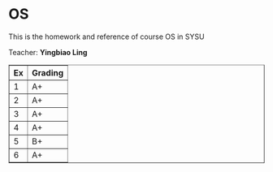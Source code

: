 # OS
This is the homework and reference of course OS in SYSU

Teacher: **Yingbiao Ling**


<table border="1">
  <tr>
    <th>Ex</th>
    <th>Grading</th>
  </tr>
  <tr>
    <td>1</td>
    <td>A+</td>
  </tr>
  <tr>
    <td>2</td>
    <td>A+</td>
  </tr>
  <tr>
    <td>3</td>
    <td>A+</td>
  </tr>
  <tr>
    <td>4</td>
    <td>A+</td>
  </tr>
  <tr>
    <td>5</td>
    <td>B+</td>
  </tr>
  <tr>
    <td>6</td>
    <td>A+</td>
  </tr>
</table>
